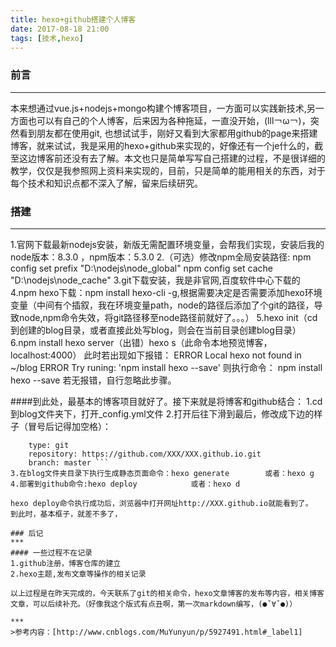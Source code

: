 ```yaml
---
title: hexo+github搭建个人博客
date: 2017-08-18 21:00
tags: [技术,hexo]
---
```

### 前言
*** 
本来想通过vue.js+nodejs+mongo构建个博客项目，一方面可以实践新技术,另一方面也可以有自己的个人博客，后来因为各种拖延，一直没开始，(lll￢ω￢)，突然看到朋友都在使用git, 也想试试手，刚好又看到大家都用github的page来搭建博客，就来试试，我是采用的hexo+github来实现的，好像还有一个je什么的，截至这边博客前还没有去了解。本文也只是简单写写自己搭建的过程，不是很详细的教学，仅仅是我参照网上资料来实现的，目前，只是简单的能用相关的东西，对于每个技术和知识点都不深入了解，留来后续研究。 
###  搭建
*** 
   1.官网下载最新nodejs安装，新版无需配置环境变量，会帮我们实现，安装后我的node版本：8.3.0 ，npm版本：5.3.0 
   2.（可选）修改npm全局安装路径:
		 npm config set prefix "D:\nodejs\node_global"
		 npm config set cache "D:\nodejs\node_cache"
	3.git下载安装，我是非官网,百度软件中心下载的
	4.npm hexo下载：npm install hexo-cli -g,根据需要决定是否需要添加hexo环境变量（中间有个插叙，我在环境变量path，node的路径后添加了个git的路径，导致node,npm命令失效，将git路径移至node路径前就好了。。。）
	5.hexo init（cd 到创建的blog目录，或者直接此处写blog，则会在当前目录创建blog目录）
	6.npm install
		hexo server（出错）hexo s（此命令本地预览博客，localhost:4000）
		此时若出现如下报错：
		ERROR Local hexo not found in ~/blog
		ERROR Try runing: 'npm install hexo --save'
		则执行命令：
		npm install hexo --save
		若无报错，自行忽略此步骤。

####到此处，最基本的博客项目就好了。接下来就是将博客和github结合：
1.cd到blog文件夹下，打开_config.yml文件
2.打开后往下滑到最后，修改成下边的样子（冒号后记得加空格）：
``` deploy: 
    type: git
    repository: https://github.com/XXX/XXX.github.io.git
    branch: master ```
3.在blog文件夹目录下执行生成静态页面命令：hexo generate        或者：hexo g
4.部署到github命令:hexo deploy            或者：hexo d

hexo deploy命令执行成功后，浏览器中打开网址http://XXX.github.io就能看到了。
到此时，基本框子，就差不多了，

### 后记
*** 
#### 一些过程不在记录
1.github注册，博客仓库的建立
2.hexo主题,发布文章等操作的相关记录

以上过程是在昨天完成的，今天联系了git的相关命令，hexo文章博客的发布等内容，相关博客文章，可以后续补充。（好像我这个版式有点丑啊，第一次markdown编写，(●ˇ∀ˇ●)）

***
>参考内容：[http://www.cnblogs.com/MuYunyun/p/5927491.html#_label1]

